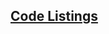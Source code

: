 <!-- Code Listings -->
<section
id="code-listings"
aria-labelledby="code-listings"
data-item="Code Listings"
>
<h2><a href="#code-listings">Code Listings</a></h2>


</section>